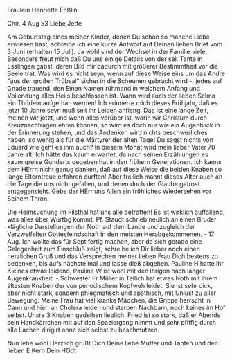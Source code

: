 Fräulein Henriette Enßlin

 Chir. 4 Aug 53
Liebe Jette

Am Geburtstag eines meiner Kinder, denen Du schon so manche Liebe erwiesen hast, schreibe ich eine kurze Antwort auf Deinen lieben Brief vom 3 Juni (erhalten 15 Juli). Ja wohl sind der Wechsel in der Familie viele. Besonders freut mich daß Du uns einige Details von der sel. Tante in Esslingen gabst, deren Bild mir dadurch mit größerer Bestimmtheit vor die Seele trat. Was wird es nicht seyn, wenn auf diese Weise eins um das Andre "aus der großen Trübsal" sicher in die Scheunen gebracht wird -, jedes auf Gnade trauend, den Einen Namen rühmend in welchem Anfang und Vollendung alles Heils beschlossen ist. Wann wird auch der lieben Selma ein Thürlein aufgethan werden! Ich erinnerte mich dieses Frühjahr, daß es jetzt 10 Jahre seyn muß seit ihr Leiden anfieng. Das ist eine lange Zeit, meinen wir jetzt, und wenn alles vorüber ist, worin wir Christum durch Kreuznachtragen ehren können, so wird es doch nur wie ein Augenblick in der Erinnerung stehen, und das Andenken wird nichts beschwerliches haben, so wenig als für die Märtyrer der alten Tage! Du sagst nichts von Eduard wie geht es ihm auch? In diesem Monat wird mein lieber Vater 70 Jahre alt! Ich hätte das kaum erwartet, da nach seinen Erzählungen es kaum greise Gunderts gegeben hat in den frühern Generationen. Ich kanns dem HErrn nicht genug danken, daß auf diese Weise die beiden Knaben so lange Elterntreue erfahren durften! Aber freilich mahnt dieses Alter auch an die Tage die uns nicht gefallen, und denen doch der Glaube getrost entgegensieht. Gebe der HErr uns Allen ein fröhliches Wiedersehen vor Seinem Thron.

Die Heimsuchung im Filsthal hat uns alle betroffen! Es ist wirklich auffallend, was alles über Würtbg kommt. Pf. Staudt schrieb neulich an einen Bruder klägliche Darstellungen der Noth auf dem Lande und zugleich der Verzweifelten Gottesfeindschaft in den meisten Herabgekommenen. - 17 Aug. Ich wollte das für Sept fertig machen, aber da sich gerade eine Gelegenheit zum Einschluß zeigt, schreibe ich Dir lieber noch einen herzlichen Gruß und das Versprechen meiner lieben Frau Dich bestens zu bedenken, bis aufs nächste mal und lasse dieß abgehen. Pauline H hatte ihr Kleines etwas leidend, Pauline W ist wohl mit den ihrigen nach langer Augenkrankheit. - Schwester Fr Müller in Tellich hat etwas Noth mit ihrem ältesten Knaben der von periodischem Kopfweh leidet. Sie ist sehr dick, aber nicht stark, sondern phlegmatisch und apathisch, mit Unlust zu aller Bewegung. Meine Frau hat viel kranke Mädchen, die Grippe herrscht in Cann und hier: an Cholera leiden und sterben Nachbarn, noch keines im Hof selbst. Unsre 3 Knaben gedeihen lieblich. Fried ist so stark, daß er Abends sein Handkärrchen mit auf den Spaziergang nimmt und sehr pfiffig durch alle Lachen dirigirt ohne sich selbst zu beschmutzen.

Nun lebe wohl Herzlich grüßt Dich Deine liebe Mutter und Tanten und den lieben E Kern
 Dein HGdt


